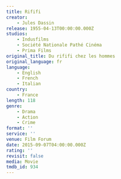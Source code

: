 ```yaml
---
title: Rififi
creator:
    - Jules Dassin
release: 1955-04-13T00:00:00.000Z
studios:
    - Indusfilms
    - Société Nationale Pathé Cinéma
    - Prima Films
original_title: Du rififi chez les hommes
original_language: fr
language:
    - English
    - French
    - Italian
country:
    - France
length: 118
genre:
    - Drama
    - Action
    - Crime
format: ''
service: ''
venue: Film Forum
date: 2015-09-07T04:00:00.000Z
rating: ''
revisit: false
media: Movie
tmdb_id: 934
---
```



